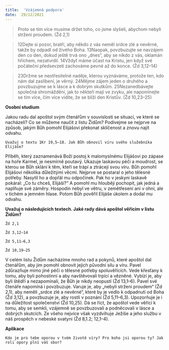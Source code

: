 ```yaml
---
title:  'Vzájemná podpora'
date:  29/12/2021
---
```


> <p></p>
> Proto se tím více musíme držet toho, co jsme slyšeli, abychom nebyli strženi proudem. (Žd 2,1)

> <p></p>
> 12Dejte si pozor, bratří, aby někdo z vás neměl srdce zlé a nevěrné, takže by odpadl od živého Boha. 13Naopak, povzbuzujte se navzájem den co den, dokud ještě trvá ono „dnes“, aby se nikdo z vás, oklamán hříchem, nezatvrdil. 14Vždyť máme účast na Kristu, jen když své počáteční předsevzetí zachováme pevné až do konce. (Žd 3,12–14)

> <p></p>
> 23Držme se neotřesitelné naděje, kterou vyznáváme, protože ten, kdo nám dal zaslíbení, je věrný. 24Mějme zájem jeden o druhého a povzbuzujme se k lásce a k dobrým skutkům. 25Nezanedbávejte společná shromáždění, jak to někteří mají ve zvyku, ale napomínejte se tím více, čím více vidíte, že se blíží den Kristův. (Žd 10,23–25)

**Osobní studium**

Jakou radu dal apoštol svým čtenářům v souvislosti se situací, ve které se nacházeli? Co se můžeme naučit z listu Židům? Podívejme se nejprve na způsob, jakým Bůh pomohl Elijášovi překonat sklíčenost a znovu najít odvahu.

`Uvažuj o textu 1Kr 19,5–18. Jak Bůh obnovil víru svého služebníka Elijáše?`

Příběh, který zaznamenává Boží postoj k malomyslnému Elijášovi po zápase na hoře Karmel, je nesmírně poutavý. Ukazuje laskavou péči a moudrost, se kterou se Bůh sklání k těm, kteří se trápí a ztrácejí svou víru. Bůh pomohl Elijášovi několika důležitými věcmi. Nejprve se postaral o jeho tělesné potřeby. Nasytil ho a dopřál mu odpočinek. Pak ho v jeskyni laskavě pokáral: „Co tu chceš, Elijáši?“ A pomohl mu hlouběji pochopit, jak jedná a naplňuje své záměry. Hospodin nebyl ve větru, v zemětřesení ani v ohni, ale v tichém a jemném hlase. Potom Bůh pověřil Elijáše úkolem a dodal mu odvahu.

**Uvažuj o následujících textech. Jaké rady dává apoštol věřícím v listu Židům?**

`Žd 2,1`

`Žd 3,12–14`

`Žd 5,11–6,3`

`Žd 10,19–25`

V celém listu Židům nacházíme mnoho rad a pokynů, které apoštol dal čtenářům, aby jim pomohl obnovit jejich původní sílu a víru. Pavel zdůrazňuje mimo jiné péči o tělesné potřeby spoluvěřících. Vede křesťany k tomu, aby byli pohostinní a aby navštěvovali trpící a vězněné. Vybízí je, aby byli štědří a nezapomínali, že Bůh je nikdy neopustí (Žd 13,1–6). Pavel své čtenáře napomíná i povzbuzuje. Varuje je, aby „nebyli strženi proudem“ (Žd 2,1), aby neměli „srdce zlé a nevěrné“, které by je vedlo k odpadnutí od Boha (Žd 3,12), a povzbuzuje je, aby rostli v poznání (Žd 5,11–6,3). Upozorňuje je i na důležitost společenství (Žd 10,25). Dá se říct, že apoštol vede věřící k tomu, aby se semkli, vzájemně se povzbuzovali a podněcovali v lásce a dobrých skutcích. Ze všeho nejvíce však vyzdvihuje Ježíše a jeho službu v náš prospěch v nebeské svatyni (Žd 8,1.2; 12,1–4).

**Aplikace**

`Kdo je pro tebe oporou v tvém životě víry? Pro koho jsi oporou ty? Jak roli opory plní váš sbor?`